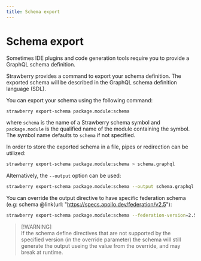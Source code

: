 ```yaml
---
title: Schema export
---
```


# Schema export

Sometimes IDE plugins and code generation tools require you to provide a GraphQL
schema definition.

Strawberry provides a command to export your schema definition. The exported
schema will be described in the GraphQL schema definition language (SDL).

You can export your schema using the following command:

```bash
strawberry export-schema package.module:schema
```

where `schema` is the name of a Strawberry schema symbol and `package.module` is
the qualified name of the module containing the symbol. The symbol name defaults
to `schema` if not specified.

In order to store the exported schema in a file, pipes or redirection can be
utilized:

```bash
strawberry export-schema package.module:schema > schema.graphql
```

Alternatively, the `--output` option can be used:

```bash
strawberry export-schema package.module:schema --output schema.graphql
```

You can override the output directive to have specific federation schema (e.g:
schema @link(url: "https://specs.apollo.dev/federation/v2.5"):

```bash
strawberry export-schema package.module:schema --federation-version=2.5 --output schema.graphql
```

> [!WARNING] \
> If the schema define directives that are not supported by the specified
> version (in the override parameter) the schema will still generate the output
> useing the value from the override, and may break at runtime.
